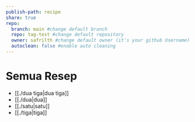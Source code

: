 ```yaml
---
publish-path: recipe
share: true
repo:
  branch: main #change default branch 
  repo: tag-test #change default repository
  owner: safrilth #change default owner (it's your github Username)
  autoclean: false #enable auto cleaning
---
```


# Semua Resep
 - [[./dua tiga|dua tiga]]
- [[./dua|dua]]
- [[./satu|satu]]
- [[./tiga|tiga]]

